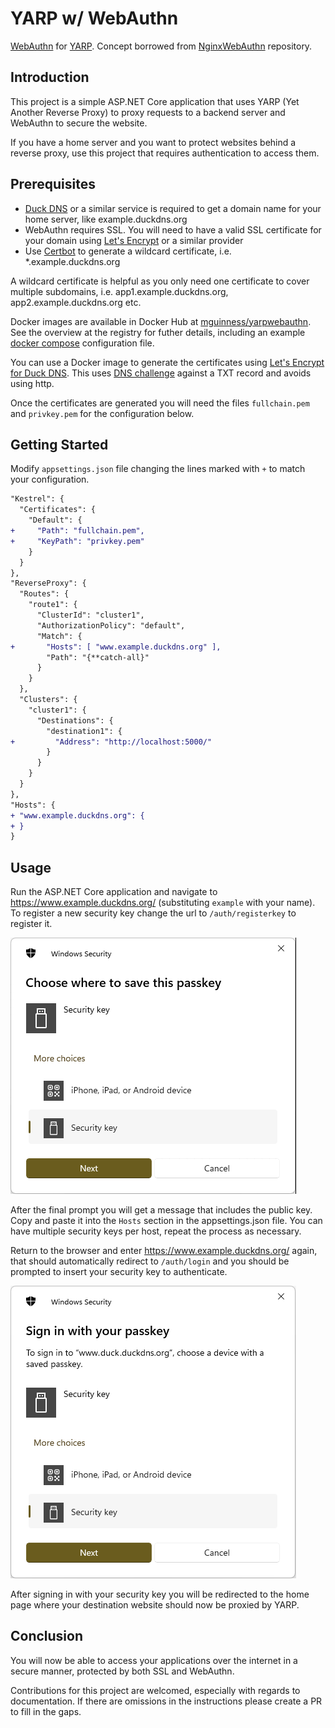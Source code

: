 # YARP w/ WebAuthn
[WebAuthn](https://en.wikipedia.org/wiki/WebAuthn) for [YARP](https://dotnet.github.io/yarp/).  Concept borrowed from 
[NginxWebAuthn](https://github.com/mguinness/NginxWebAuthn) repository.

## Introduction
This project is a simple ASP.NET Core application that uses YARP (Yet Another Reverse Proxy) to proxy requests to a backend server and WebAuthn to secure the website.

If you have a home server and you want to protect websites behind a reverse proxy, use this project that requires authentication to access them.

## Prerequisites

* [Duck DNS](https://www.duckdns.org/) or a similar service is required to get a domain name for your home server, like example.duckdns.org
* WebAuthn requires SSL.  You will need to have a valid SSL certificate for your domain using [Let's Encrypt](https://letsencrypt.org/) or a similar provider
* Use [Certbot](https://certbot.eff.org/) to generate a wildcard certificate, i.e. *.example.duckdns.org

A wildcard certificate is helpful as you only need one certificate to cover multiple subdomains, i.e. app1.example.duckdns.org, app2.example.duckdns.org etc.

Docker images are available in Docker Hub at [mguinness/yarpwebauthn](https://hub.docker.com/r/mguinness/yarpwebauthn).  See the overview at the registry for futher details, including an example [docker compose](https://docs.docker.com/reference/cli/docker/compose/) configuration file.

You can use a Docker image to generate the certificates using [Let's Encrypt for Duck DNS](https://hub.docker.com/r/maksimstojkovic/letsencrypt).  This uses [DNS challenge](https://letsencrypt.org/docs/challenge-types/#dns-01-challenge) against a TXT record and avoids using http.

Once the certificates are generated you will need the files `fullchain.pem` and `privkey.pem` for the configuration below.

## Getting Started
Modify `appsettings.json` file changing the lines marked with `+` to match your configuration.

```diff
"Kestrel": {
  "Certificates": {
    "Default": {
+     "Path": "fullchain.pem",
+     "KeyPath": "privkey.pem"
    }
  }
},
"ReverseProxy": {
  "Routes": {
    "route1": {
      "ClusterId": "cluster1",
      "AuthorizationPolicy": "default",
      "Match": {
+       "Hosts": [ "www.example.duckdns.org" ],
        "Path": "{**catch-all}"
      }
    }
  },
  "Clusters": {
    "cluster1": {
      "Destinations": {
        "destination1": {
+         "Address": "http://localhost:5000/"
        }
      }
    }
  }
},
"Hosts": {
+ "www.example.duckdns.org": {
+ }
}
```

## Usage
Run the ASP.NET Core application and navigate to https://www.example.duckdns.org/ (substituting `example` with your name).  To register a new security key change the url to `/auth/registerkey` to register it.

![Screenshot](register.gif)

After the final prompt you will get a message that includes the public key.  Copy and paste it into the `Hosts` section in the appsettings.json file.  You can have multiple security keys per host, repeat the process as necessary.

Return to the browser and enter https://www.example.duckdns.org/ again, that should automatically redirect to `/auth/login` and you should be prompted to insert your security key to authenticate.

![Screenshot](login.gif)

After signing in with your security key you will be redirected to the home page where your destination website should now be proxied by YARP.

## Conclusion
You will now be able to access your applications over the internet in a secure manner, protected by both SSL and WebAuthn.

Contributions for this project are welcomed, especially with regards to documentation.  If there are omissions in the instructions please create a PR to fill in the gaps.